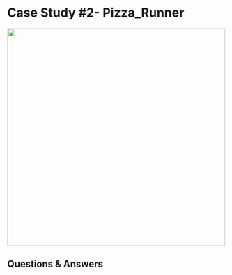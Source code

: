 # Case Study #2- Pizza_Runner

<img src="https://8weeksqlchallenge.com/images/case-study-designs/2.png" width="500" height="500">

## Questions & Answers


